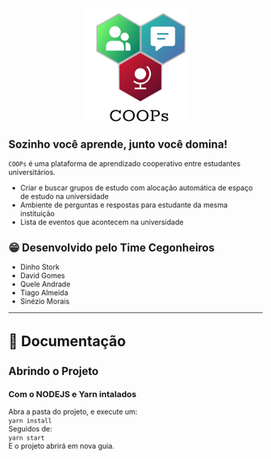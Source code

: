 <p align="center"><img src="/src/Assets/LogoTipo2.svg" width="200"/></p>

## Sozinho você aprende, junto você domina!
`COOPs` é uma plataforma de aprendizado cooperativo entre estudantes universitários.

* Criar e buscar grupos de estudo com alocação automática de espaço de estudo na universidade
* Ambiente de perguntas e respostas para estudante da mesma instituição
* Lista de eventos que acontecem na universidade

## 😁 Desenvolvido pelo Time Cegonheiros
 * Dinho Stork
 * David Gomes
 * Quele Andrade
 * Tiago Almeida
 * Sinézio Morais

---


# 📔  Documentação


## Abrindo o Projeto

### Com o NODEJS e Yarn intalados

Abra a pasta do projeto, e execute um:  
```yarn install```  
Seguidos de:  
```yarn start```  
E o projeto abrirá em nova guia.
